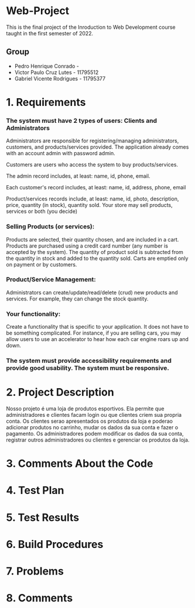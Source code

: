 # Web-Project
This is the final project of the Inroduction to Web Development course taught in the first semester of 2022.

## Group
* Pedro Henrique Conrado - 
* Victor Paulo Cruz Lutes - 11795512
* Gabriel Vicente Rodrigues - 11795377


# 1. Requirements

### The system must have 2 types of users: Clients and Administrators

Administrators are responsible for registering/managing administrators, customers, and products/services provided. The application already comes with an account admin with password admin.

Customers are users who access the system to buy products/services.

The admin record includes, at least: name, id, phone, email.

Each customer's record includes, at least: name, id, address, phone, email

Product/services records include, at least: name, id, photo, description, price, quantity (in stock), quantity sold.
Your store may sell products, services or both (you decide)

### Selling Products (or services): 

Products are selected, their quantity chosen, and are included in a cart. Products are purchased using a credit card number (any number is accepted by the system). The quantity of product sold is subtracted from the quantity in stock and added to the quantity sold. Carts are emptied only on payment or by customers.

### Product/Service Management: 
Administrators can create/update/read/delete (crud) new products and services. For example, they can change the stock quantity.

### Your functionality: 
Create a functionality that is specific to your application. It does not have to be something complicated. For instance, if you are selling cars, you may allow users to use an accelerator to hear how each car engine roars up and down.   

### The system must provide accessibility requirements and provide good usability. The system must be responsive.


# 2. Project Description
Nosso projeto é uma loja de produtos esportivos. Ela permite que administradores e clientes facam login ou que clientes criem sua propria conta. Os clientes serao apresentados os produtos da loja e poderao adicionar produtos no carrinho, mudar os dados da sua conta e fazer o pagamento. Os administradores podem modificar os dados da sua conta, registrar outros administradores ou clientes e gerenciar os produtos da loja.

# 3. Comments About the Code

# 4. Test Plan

# 5. Test Results

# 6. Build Procedures

# 7. Problems

# 8. Comments
